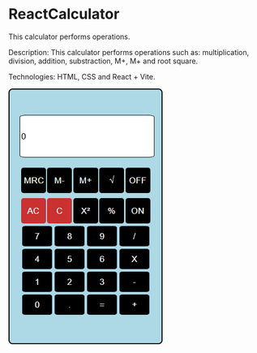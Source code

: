 # ReactCalculator
This calculator performs operations.

Description: This calculator performs operations such as: multiplication, division, addition, substraction, M+, M+ and root square.

Technologies: HTML, CSS and React + Vite.

![Vista previa](./Calculator/image.png)

